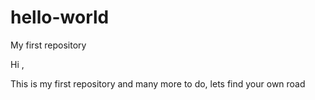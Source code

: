 # hello-world
My first repository

Hi ,

This is my first repository and many more to do, lets find your own road 
